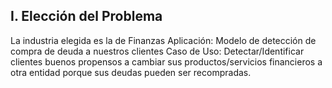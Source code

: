 ## I. Elección del Problema
La industria elegida es la de Finanzas
Aplicación: Modelo de detección de compra de deuda a nuestros clientes
Caso de Uso: Detectar/Identificar clientes buenos propensos a cambiar sus productos/servicios financieros a otra entidad porque sus deudas pueden ser recompradas.